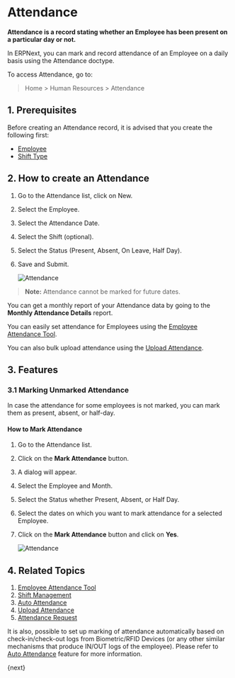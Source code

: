 <!-- add-breadcrumbs -->
# Attendance

**Attendance is a record stating whether an Employee has been present on a particular
day or not.**

In ERPNext, you can mark and record attendance of an Employee on a daily basis using the Attendance doctype.

To access Attendance, go to:

> Home > Human Resources > Attendance

## 1. Prerequisites

Before creating an Attendance record, it is advised that you create the following first:

* [Employee](/docs/v13/user/manual/en/human-resources/employee)
* [Shift Type](/docs/v13/user/manual/en/human-resources/shift-management)

## 2. How to create an Attendance

1. Go to the Attendance list, click on New.
1. Select the Employee.
1. Select the Attendance Date.
1. Select the Shift (optional).
1. Select the Status (Present, Absent, On Leave, Half Day).
1. Save and Submit.

    <img class="screenshot" alt="Attendance" src="{{docs_base_url}}/assets/img/human-resources/attendance.png">


> **Note:** Attendance cannot be marked for future dates.


You can get a monthly report of your Attendance data by going to the **Monthly
Attendance Details** report.

You can easily set attendance for Employees using the [Employee Attendance Tool](/docs/v13/user/manual/en/human-resources/employee-attendance-tool).

You can also bulk upload attendance using the [Upload Attendance](/docs/v13/user/manual/en/human-resources/upload-attendance).

## 3. Features
### 3.1 Marking Unmarked Attendance
In case the attendance for some employees is not marked, you can mark them as present, absent, or half-day.

#### How to Mark Attendance
1. Go to the Attendance list.
1. Click on the **Mark Attendance** button.
1. A dialog will appear.
1. Select the Employee and Month.
1. Select the Status whether Present, Absent, or Half Day.
1. Select the dates on which you want to mark attendance for a selected Employee.
1. Click on the **Mark Attendance** button and click on **Yes**.

    <img class="screenshot" alt="Attendance" src="{{docs_base_url}}/assets/img/human-resources/marking_unmarked_attendance.gif">

## 4. Related Topics

1. [Employee Attendance Tool](/docs/v13/user/manual/en/human-resources/employee-attendance-tool)
1. [Shift Management](/docs/v13/user/manual/en/human-resources/shift-management)
1. [Auto Attendance](/docs/v13/user/manual/en/human-resources/auto-attendance)
1. [Upload Attendance](/docs/v13/user/manual/en/human-resources/upload-attendance)
1. [Attendance Request](/docs/v13/user/manual/en/human-resources/attendance-request)


It is also, possible to set up marking of attendance automatically based on check-in/check-out logs from Biometric/RFID Devices (or any other similar mechanisms that produce IN/OUT logs of the employee). Please refer to [Auto Attendance](/docs/v13/user/manual/en/human-resources/auto-attendance) feature for more information.

{next}
